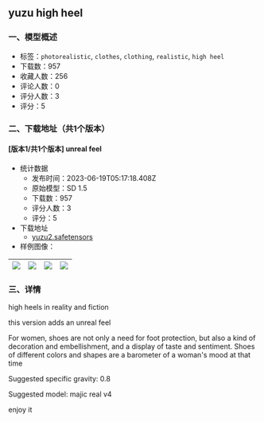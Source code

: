 ## yuzu high heel
### 一、模型概述

- 标签：`photorealistic`, `clothes`, `clothing`, `realistic`, `high heel`
- 下载数：957
- 收藏人数：256
- 评论人数：0
- 评分人数：3
- 评分：5

### 二、下载地址（共1个版本）

#### [版本1/共1个版本] unreal feel

- 统计数据
  - 发布时间：2023-06-19T05:17:18.408Z
  - 原始模型：SD 1.5
  - 下载数：957
  - 评分人数：3
  - 评分：5
- 下载地址
  - [yuzu2.safetensors](https://civitai.com/api/download/models/99235)
- 样例图像：

| <img src="https://image.civitai.com/xG1nkqKTMzGDvpLrqFT7WA/12a3d510-ac97-4573-b810-c85a7a0b0c50/width=450/1202582.jpeg" /> | <img src="https://image.civitai.com/xG1nkqKTMzGDvpLrqFT7WA/4f9cab66-1346-47cd-b262-026fc37599c3/width=450/1278375.jpeg" /> | <img src="https://image.civitai.com/xG1nkqKTMzGDvpLrqFT7WA/e71f22e2-b2fd-4fa4-9720-55fdb320feb5/width=450/1202583.jpeg" /> | <img src="https://image.civitai.com/xG1nkqKTMzGDvpLrqFT7WA/2c650206-dc73-405d-84b3-d11ee60f5a74/width=450/1202584.jpeg" /> |
| ---- | ---- | ---- | ---- |


### 三、详情
<p>high heels in reality and fiction</p><p>this version adds an unreal feel</p><p>For women, shoes are not only a need for foot protection, but also a kind of decoration and embellishment, and a display of taste and sentiment. Shoes of different colors and shapes are a barometer of a woman's mood at that time</p><p>Suggested specific gravity: 0.8</p><p>Suggested model: majic real v4</p><p>enjoy it</p>